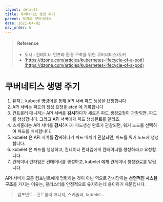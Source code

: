 ```yaml
---
layout: default
title: 쿠버네티스 생명 주기
parent: 도커와 쿠버네티스
date: 2021-04-02
nav_order: 6
---
```


> #### Reference
> * 도서 : 컨테이너 인프라 환경 구축을 위한 쿠버네티스/도커
> * [https://dzone.com/articles/kubernetes-lifecycle-of-a-pod](https://dzone.com/articles/kubernetes-lifecycle-of-a-pod)

# 쿠버네티스 생명 주기

1. 유저는 kubectl 명령어를 통해 API 서버 파드 생성을 요청합니다
2. API 서버는 파드의 생성 요청을 etcd 에 기록합니다
3. 컨트롤러 매니저는 API 서버를 **감시**하다가 새로운 파드 생성요청이 관찰되면, 파드를 생성합니다. 그리고 API 서버에게 파드 생성완료를 알리죠. 
4. 스케줄러는 API 서버를 **감시**하다가 파드생성 완료가 관찰되면, 워커 노드를 선택하여 파드를 배치합니다.
5. kubelet 은 API 서버를 **감시**하다가 파드 배치가 관찰되면, 파드를 워커 노드에 생성합니다.
6. kubelet 은 파드를 생성하고, 컨테이너 런타임에게 컨테이너를 생성하라고 요청합니다.
7. 컨테이너 런타임은 컨테이너를 생성하고, kubelet 에게 컨테이너 생성완료를 알립니다.

API 서버가 모든 컴포넌트에게 명령하는 것이 아닌 역으로 감시당하는 **선언적인 시스템 구조**를 가지는 이유는, 클러스터를 안정적으로 유지하는데 용이하기 때문입니다.
> 컴포넌트 : 컨트롤러 매니저, 스케줄러, kubelet ...